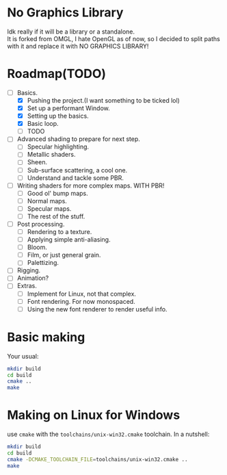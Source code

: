 # No Graphics Library
Idk really if it will be a library or a standalone.\
It is forked from OMGL, I hate OpenGL as of now, so I decided to split paths with it and replace it with NO GRAPHICS LIBRARY!

# Roadmap(TODO)
- [ ] Basics.
  - [x] Pushing the project.(I want something to be ticked lol)
  - [x] Set up a performant Window.
  - [x] Setting up the basics.
  - [x] Basic loop.
  - [ ] TODO
- [ ] Advanced shading to prepare for next step.
  - [ ] Specular highlighting.
  - [ ] Metallic shaders.
  - [ ] Sheen.
  - [ ] Sub-surface scattering, a cool one.
  - [ ] Understand and tackle some PBR.
- [ ] Writing shaders for more complex maps. WITH PBR!
  - [ ] Good ol' bump maps.
  - [ ] Normal maps.
  - [ ] Specular maps.
  - [ ] The rest of the stuff.
- [ ] Post processing.
  - [ ] Rendering to a texture.
  - [ ] Applying simple anti-aliasing.
  - [ ] Bloom.
  - [ ] Film, or just general grain.
  - [ ] Palettizing.
- [ ] Rigging.
- [ ] Animation?
- [ ] Extras.
  - [ ] Implement for Linux, not that complex.
  - [ ] Font rendering. For now monospaced.
  - [ ] Using the new font renderer to render useful info.

# Basic making
Your usual:
```sh
mkdir build
cd build
cmake ..
make
```

# Making on Linux for Windows
use `cmake` with the `toolchains/unix-win32.cmake` toolchain. In a nutshell:
```sh
mkdir build
cd build
cmake -DCMAKE_TOOLCHAIN_FILE=toolchains/unix-win32.cmake ..
make
```
